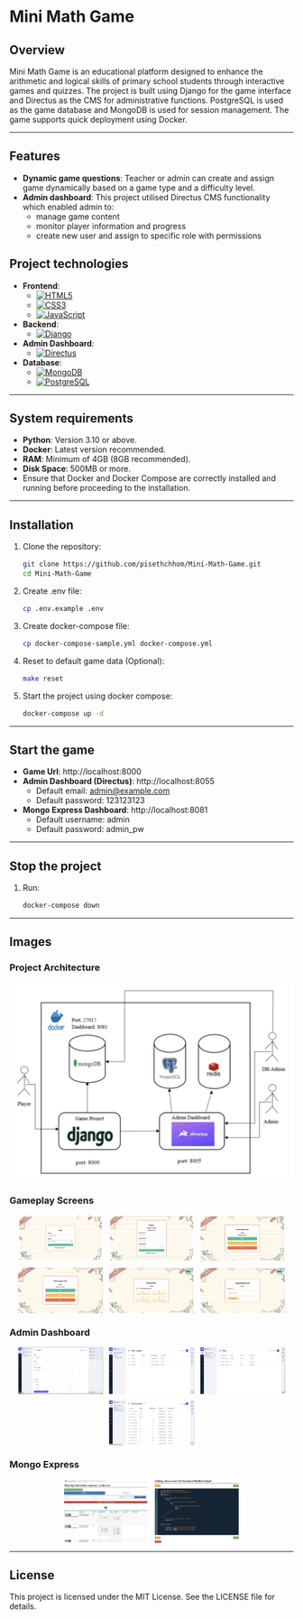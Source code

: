 # Mini Math Game

## Overview

Mini Math Game is an educational platform designed to enhance the arithmetic and logical skills of primary school students through interactive games and quizzes. The project is built using Django for the game interface and Directus as the CMS for administrative functions. PostgreSQL is used as the game database and MongoDB is used for session management. The game supports quick deployment using Docker.

---

## Features

- **Dynamic game questions**: Teacher or admin can create and assign game dynamically based on a game type and a difficulty level.
- **Admin dashboard**: This project utilised Directus CMS functionality which enabled admin to:
  - manage game content
  - monitor player information and progress
  - create new user and assign to specific role with permissions

## Project technologies

- **Frontend**:
  - [![HTML5](https://img.shields.io/badge/HTML5-E34F26?style=for-the-badge&logo=html5&logoColor=white)](https://developer.mozilla.org/en-US/docs/Web/HTML)
  - [![CSS3](https://img.shields.io/badge/CSS3-1572B6?style=for-the-badge&logo=css3&logoColor=white)](https://developer.mozilla.org/en-US/docs/Web/CSS)
  - [![JavaScript](https://img.shields.io/badge/JavaScript-F7DF1E?style=for-the-badge&logo=javascript&logoColor=black)](https://developer.mozilla.org/en-US/docs/Web/JavaScript)
- **Backend**:
  - [![Django](https://img.shields.io/badge/Django-092E20?style=for-the-badge&logo=django&logoColor=white)](https://www.djangoproject.com/)
- **Admin Dashboard**:
  - [![Directus](https://img.shields.io/badge/Directus-2D69E0?style=for-the-badge&logo=directus&logoColor=white)](https://directus.io/)
- **Database**:
  - [![MongoDB](https://img.shields.io/badge/MongoDB-47A248?style=for-the-badge&logo=mongodb&logoColor=white)](https://www.mongodb.com/)
  - [![PostgreSQL](https://img.shields.io/badge/PostgreSQL-336791?style=for-the-badge&logo=postgresql&logoColor=white)](https://www.postgresql.org/)

---

## System requirements

- **Python**: Version 3.10 or above.
- **Docker**: Latest version recommended.
- **RAM**: Minimum of 4GB (8GB recommended).
- **Disk Space**: 500MB or more.
- Ensure that Docker and Docker Compose are correctly installed and running before
proceeding to the installation.

---

## Installation

1. Clone the repository:
   ```bash
   git clone https://github.com/pisethchhom/Mini-Math-Game.git
   cd Mini-Math-Game
   ```
2. Create .env file:
   ```bash
   cp .env.example .env
   ```
3. Create docker-compose file:
   ```bash
   cp docker-compose-sample.yml docker-compose.yml
   ```
4. Reset to default game data (Optional):
   ```bash
   make reset
   ```
5. Start the project using docker compose:
   ```bash
   docker-compose up -d
   ```

---

## Start the game

- **Game Url**: http://localhost:8000
- **Admin Dashboard (Directus)**: http://localhost:8055
  - Default email: admin@example.com
  - Default password: 123123123
- **Mongo Express Dashboard**: http://localhost:8081
  - Default username: admin
  - Default password: admin_pw
 
---

## Stop the project

1. Run:
   ```bash
   docker-compose down
   ```

---

## Images
### Project Architecture
![Project Architecture](./game_images/architecture.webp)

### Gameplay Screens
<div style="display: flex; flex-wrap: wrap; gap: 10px; justify-content: center;">
  <img src="./game_images/game-screen-0.webp" alt="login screen" style="width: 30%; max-width: 320px; height: auto;"/>
  <img src="./game_images/game-screen-1.webp" alt="register screen" style="width: 30%; max-width: 320px; height: auto;"/>
  <img src="./game_images/game-screen-2.webp" alt="game type" style="width: 30%; max-width: 320px; height: auto;"/>
  <img src="./game_images/game-screen-3.webp" alt="game level" style="width: 30%; max-width: 320px; height: auto;"/>
  <img src="./game_images/game-screen-4.webp" alt="select answer option" style="width: 30%; max-width: 320px; height: auto;"/>
  <img src="./game_images/game-screen-5.webp" alt="question and answer" style="width: 30%; max-width: 320px; height: auto;"/>
</div>

### Admin Dashboard
<div style="display: flex; flex-wrap: wrap; gap: 10px; justify-content: center;">
  <img src="./game_images/admin-dashboard-0.webp" alt="Admin dashboard record detail" style="width: 30%; max-width: 320px; height: auto;"/>
  <img src="./game_images/admin-dashboard-1.webp" alt="Admin dashboard game category" style="width: 30%; max-width: 320px; height: auto;"/>
  <img src="./game_images/admin-dashboard-2.webp" alt="Admin dashboard player" style="width: 30%; max-width: 320px; height: auto;"/>
  <img src="./game_images/admin-dashboard-3.webp" alt="Admin dashboard progress history" style="width: 30%; max-width: 320px; height: auto;"/>
</div>

### Mongo Express
<div style="display: flex; flex-wrap: wrap; gap: 10px; justify-content: center;">
  <img src="./game_images/mongo-express-0.webp" alt="Mongo sample record list" style="width: 30%; max-width: 320px; height: auto;"/>
  <img src="./game_images/mongo-express-1.webp" alt="Mongo sample record detail" style="width: 30%; max-width: 320px; height: auto;"/>
</div>

---

## License

This project is licensed under the MIT License. See the LICENSE file for details.

